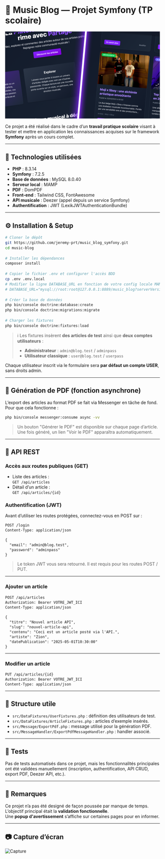 # 🎵 Music Blog — Projet Symfony (TP scolaire)

![Aperçu du site](public/images/preview_site.png)

Ce projet a été réalisé dans le cadre d’un **travail pratique scolaire** visant à tester et mettre en application les connaissances acquises sur le framework **Symfony** après un cours complet.

---

## 🚀 Technologies utilisées

- **PHP** : 8.3.14
- **Symfony** : 7.2.5
- **Base de données** : MySQL 8.0.40
- **Serveur local** : MAMP
- **PDF** : DomPDF
- **Front-end** : Tailwind CSS, FontAwesome
- **API musicale** : Deezer (appel depuis un service Symfony)
- **Authentification** : JWT (LexikJWTAuthenticationBundle)

---

## ⚙️ Installation & Setup

```bash
# Cloner le dépôt
git https://github.com/jeremy-prt/music_blog_symfony.git
cd music-blog

# Installer les dépendances
composer install

# Copier le fichier .env et configurer l'accès BDD
cp .env .env.local
# Modifier la ligne DATABASE_URL en fonction de votre config locale MAMP par exemple :
# DATABASE_URL="mysql://root:root@127.0.0.1:8889/music_blog?serverVersion=8.0.40"

# Créer la base de données
php bin/console doctrine:database:create
php bin/console doctrine:migrations:migrate

# Charger les fixtures
php bin/console doctrine:fixtures:load
```

> ℹ️ Les fixtures insèrent **des articles de test** ainsi que **deux comptes utilisateurs** :
>
> - **Administrateur** : `admin@blog.test` / `adminpass`
> - **Utilisateur classique** : `user@blog.test` / `userpass`

Chaque utilisateur inscrit via le formulaire sera **par défaut un compte USER**, sans droits admin.

---

## 📄 Génération de PDF (fonction asynchrone)

L’export des articles au format PDF se fait via Messenger en tâche de fond.  
Pour que cela fonctionne :

```bash
php bin/console messenger:consume async -vv
```

> Un bouton "Générer le PDF" est disponible sur chaque page d’article.  
> Une fois généré, un lien "Voir le PDF" apparaîtra automatiquement.

---

## 🔌 API REST

### Accès aux routes publiques (GET)

- Liste des articles :  
  `GET /api/articles`
- Détail d’un article :  
  `GET /api/articles/{id}`

### Authentification (JWT)

Avant d’utiliser les routes protégées, connectez-vous en POST sur :

```http
POST /login
Content-Type: application/json

{
  "email": "admin@blog.test",
  "password": "adminpass"
}
```

> Le token JWT vous sera retourné. Il est requis pour les routes POST / PUT.

---

### Ajouter un article

```http
POST /api/articles
Authorization: Bearer VOTRE_JWT_ICI
Content-Type: application/json

{
  "titre": "Nouvel article API",
  "slug": "nouvel-article-api",
  "contenu": "Ceci est un article posté via l'API.",
  "artiste": "Zion",
  "datePublication": "2025-05-01T10:30:00"
}
```

---

### Modifier un article

```http
PUT /api/articles/{id}
Authorization: Bearer VOTRE_JWT_ICI
Content-Type: application/json
```

---

## 📁 Structure utile

- `src/DataFixtures/UserFixtures.php` : définition des utilisateurs de test.
- `src/DataFixtures/ArticleFixtures.php` : articles d’exemple insérés.
- `src/Message/ExportPdf.php` : message utilisé pour la génération PDF.
- `src/MessageHandler/ExportPdfMessageHandler.php` : handler associé.

---

## 🧪 Tests

Pas de tests automatisés dans ce projet, mais les fonctionnalités principales ont été validées manuellement (inscription, authentification, API CRUD, export PDF, Deezer API, etc.).

---

## 📝 Remarques

Ce projet n’a pas été designé de façon poussée par manque de temps. L’objectif principal était la **validation fonctionnelle**.  
Une **popup d'avertissement** s’affiche sur certaines pages pour en informer.

---

## 📷 Capture d’écran

![Capture](public/images/capture_article_detail.png)
